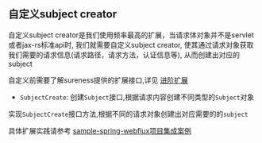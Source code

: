 ## 自定义subject creator    

自定义subject creator是我们使用频率最高的扩展，当请求体对象并不是servlet或者jax-rs标准api时, 我们就需要自定义subject creator, 
使其通过请求对象获取我们需要的请求信息(请求路径，请求方法，认证信息等), 从而创建出对应的subject  

自定义前需要了解sureness提供的扩展接口,详见 [进阶扩展](extend-point.md)  

- `SubjectCreate`: 创建`Subject`接口,根据请求内容创建不同类型的`Subject`对象 

实现`SubjectCreate`接口方法,根据不同的请求对象创建出对应需要的的`subject`  

具体扩展实践请参考 [sample-spring-webflux项目集成案例](sample-spring-webflux.md)      